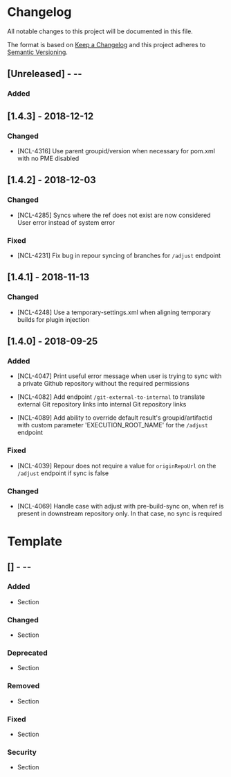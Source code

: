 # Changelog
All notable changes to this project will be documented in this file.

The format is based on [Keep a Changelog](http://keepachangelog.com/en/1.0.0/)
and this project adheres to [Semantic Versioning](http://semver.org/spec/v2.0.0.html).

## [Unreleased] - <yyyy>-<mm>-<dd>
### Added


## [1.4.3] - 2018-12-12
### Changed
- [NCL-4316] Use parent groupid/version when necessary for pom.xml with no PME disabled

## [1.4.2] - 2018-12-03
### Changed
- [NCL-4285] Syncs where the ref does not exist are now considered User error instead of system error

### Fixed
- [NCL-4231] Fix bug in repour syncing of branches for `/adjust` endpoint


## [1.4.1] - 2018-11-13
### Changed
- [NCL-4248] Use a temporary-settings.xml when aligning temporary builds for plugin injection

## [1.4.0] - 2018-09-25
### Added
- [NCL-4047] Print useful error message when user is trying to sync with a private Github repository without the required permissions

- [NCL-4082] Add endpoint `/git-external-to-internal` to translate external Git repository links into internal Git repository links

- [NCL-4089] Add ability to override default result's groupid/artifactid with custom parameter 'EXECUTION_ROOT_NAME' for the `/adjust` endpoint

### Fixed
- [NCL-4039] Repour does not require a value for `originRepoUrl` on the `/adjust` endpoint if sync is false

### Changed
- [NCL-4069] Handle case with adjust with pre-build-sync on, when ref is present in downstream repository only. In that case, no sync is required


# Template

## [<version>] - <yyyy>-<mm>-<dd>
### Added
- Section

### Changed
- Section

### Deprecated
- Section

### Removed
- Section

### Fixed
- Section

### Security
- Section
